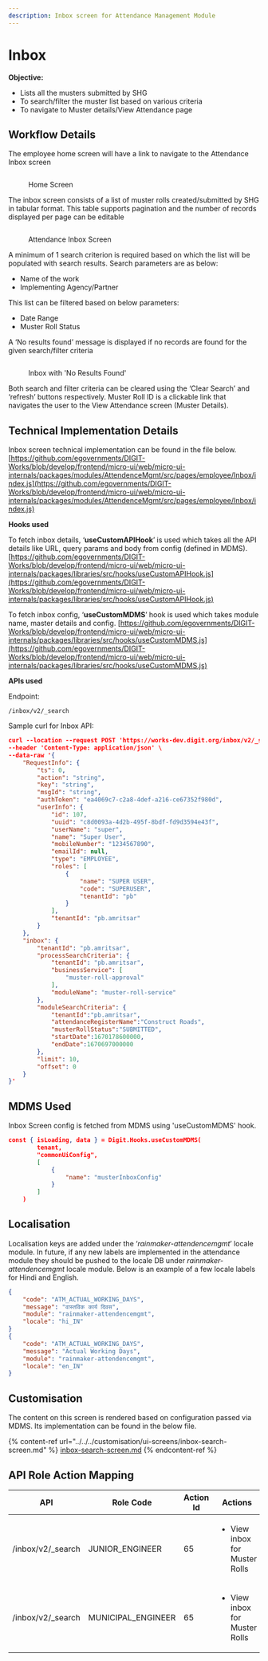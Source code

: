 ```yaml
---
description: Inbox screen for Attendance Management Module
---
```


# Inbox

**Objective:**&#x20;

* Lists all the musters submitted by SHG
* To search/filter the muster list based on various criteria
* To navigate to Muster details/View Attendance page

## Workflow Details

The employee home screen will have a link to navigate to the Attendance Inbox screen

<figure><img src="../../../../.gitbook/assets/Home_Screen.png" alt=""><figcaption><p>Home Screen</p></figcaption></figure>

The inbox screen consists of a list of muster rolls created/submitted by SHG in tabular format. This table supports pagination and the number of records displayed per page can be editable

<figure><img src="../../../../.gitbook/assets/Attendance_Inbox_Screen.png" alt=""><figcaption><p>Attendance Inbox Screen</p></figcaption></figure>

A minimum of 1 search criterion is required based on which the list will be populated with search results. Search parameters are as below:

* Name of the work
* Implementing Agency/Partner

This list can be filtered based on below parameters:

* Date Range
* Muster Roll Status

A ‘No results found’ message is displayed if no records are found for the given search/filter criteria&#x20;

<figure><img src="../../../../.gitbook/assets/Muster_inbox_no_Results.png" alt=""><figcaption><p>Inbox with 'No Results Found'</p></figcaption></figure>

Both search and filter criteria can be cleared using the ‘Clear Search’ and ‘refresh’ buttons respectively. Muster Roll ID is a clickable link that navigates the user to the View Attendance screen (Muster Details).

## Technical Implementation Details

Inbox screen technical implementation can be found in the file below.                                                              [https://github.com/egovernments/DIGIT-Works/blob/develop/frontend/micro-ui/web/micro-ui-internals/packages/modules/AttendenceMgmt/src/pages/employee/Inbox/index.js](https://github.com/egovernments/DIGIT-Works/blob/develop/frontend/micro-ui/web/micro-ui-internals/packages/modules/AttendenceMgmt/src/pages/employee/Inbox/index.js)

**Hooks used**

To fetch inbox details, ‘**useCustomAPIHook**’ is used which takes all the API details like URL, query params and body from config (defined in MDMS).                      [https://github.com/egovernments/DIGIT-Works/blob/develop/frontend/micro-ui/web/micro-ui-internals/packages/libraries/src/hooks/useCustomAPIHook.js](https://github.com/egovernments/DIGIT-Works/blob/develop/frontend/micro-ui/web/micro-ui-internals/packages/libraries/src/hooks/useCustomAPIHook.js)

To fetch inbox config, ‘**useCustomMDMS**’ hook is used which takes module name, master details and config.                                                                                       [https://github.com/egovernments/DIGIT-Works/blob/develop/frontend/micro-ui/web/micro-ui-internals/packages/libraries/src/hooks/useCustomMDMS.js](https://github.com/egovernments/DIGIT-Works/blob/develop/frontend/micro-ui/web/micro-ui-internals/packages/libraries/src/hooks/useCustomMDMS.js)

**APIs used**

Endpoint:

```markup
/inbox/v2/_search
```

Sample curl for Inbox API:

```json
curl --location --request POST 'https://works-dev.digit.org/inbox/v2/_search' \
--header 'Content-Type: application/json' \
--data-raw '{
    "RequestInfo": {
        "ts": 0,
        "action": "string",
        "key": "string",
        "msgId": "string",
        "authToken": "ea4069c7-c2a8-4def-a216-ce67352f980d",
        "userInfo": {
            "id": 107,
            "uuid": "c8d0093a-4d2b-495f-8bdf-fd9d3594e43f",
            "userName": "super",
            "name": "Super User",
            "mobileNumber": "1234567890",
            "emailId": null,
            "type": "EMPLOYEE",
            "roles": [
                {
                    "name": "SUPER USER",
                    "code": "SUPERUSER",
                    "tenantId": "pb"
                }
            ],
            "tenantId": "pb.amritsar"
        }
    },
    "inbox": {
        "tenantId": "pb.amritsar",
        "processSearchCriteria": {
            "tenantId": "pb.amritsar",
            "businessService": [
                "muster-roll-approval"
            ],
            "moduleName": "muster-roll-service"
        },
        "moduleSearchCriteria": {
            "tenantId":"pb.amritsar",
            "attendanceRegisterName":"Construct Roads",
            "musterRollStatus":"SUBMITTED",
            "startDate":1670178600000,
            "endDate":1670697000000
        },
        "limit": 10,
        "offset": 0
    }
}'
```

## **MDMS Used**

Inbox Screen config is fetched from MDMS using 'useCustomMDMS' hook.

```json
const { isLoading, data } = Digit.Hooks.useCustomMDMS(
        tenant,
        "commonUiConfig",
        [
            {
                "name": "musterInboxConfig"
            }
        ]
    )
```

## Localisation

Localisation keys are added under the ‘_rainmaker-attendencemgmt_’ locale module. In future, if any new labels are implemented in the attendance module they should be pushed to the locale DB under _rainmaker-attendencemgmt_ locale module. Below is an example of a few locale labels for Hindi and English.

```json
{
    "code": "ATM_ACTUAL_WORKING_DAYS",
    "message": "वास्तविक कार्य दिवस",
    "module": "rainmaker-attendencemgmt",
    "locale": "hi_IN"
}
{
    "code": "ATM_ACTUAL_WORKING_DAYS",
    "message": "Actual Working Days",
    "module": "rainmaker-attendencemgmt",
    "locale": "en_IN"
}

```

## Customisation

The content on this screen is rendered based on configuration passed via MDMS. Its implementation can be found in the below file. &#x20;

{% content-ref url="../../../customisation/ui-screens/inbox-search-screen.md" %}
[inbox-search-screen.md](../../../customisation/ui-screens/inbox-search-screen.md)
{% endcontent-ref %}

## API Role Action Mapping

<table><thead><tr><th>API</th><th>Role Code</th><th data-type="number">Action Id</th><th>Actions</th></tr></thead><tbody><tr><td>/inbox/v2/_search</td><td>JUNIOR_ENGINEER</td><td>65</td><td><ul><li>View inbox for Muster Rolls</li></ul></td></tr><tr><td>/inbox/v2/_search</td><td>MUNICIPAL_ENGINEER</td><td>65</td><td><ul><li>View inbox for Muster Rolls</li></ul></td></tr></tbody></table>

